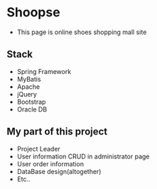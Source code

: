 # Shoopse 

* This page is online shoes shopping mall site


## Stack

* Spring Framework
* MyBatis
* Apache
* jQuery
* Bootstrap
* Oracle DB



## My part of this project

* Project Leader
* User information CRUD in administrator page
* User order information
* DataBase design(altogether)
* Etc..
